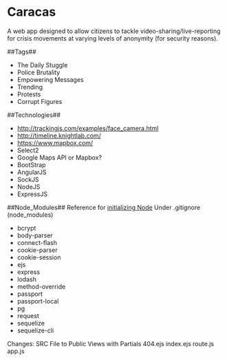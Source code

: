 Caracas
=======

A web app designed to allow citizens to tackle video-sharing/live-reporting for crisis movements at varying levels of anonymity (for security reasons).

##Tags##

- The Daily Stuggle
- Police Brutality
- Empowering Messages
- Trending
- Protests
- Corrupt Figures


##Technologies##

- http://trackingjs.com/examples/face_camera.html
- http://timeline.knightlab.com/
- https://www.mapbox.com/
- Select2
- Google Maps API or Mapbox?
- BootStrap
- AngularJS
- SockJS
- NodeJS
- ExpressJS


##Node_Modules##
Reference for [initializing Node](https://github.com/msyinmei/notes4codes/blob/master/JavaScript/JavaScript_Init.md)
Under .gitignore (node_modules)

- bcrypt
- body-parser
- connect-flash
- cookie-parser
- cookie-session
- ejs
- express
- lodash
- method-override
- passport
- passport-local
- pg
- request
- sequelize
- sequelize-cli

Changes:
SRC File to Public
Views with Partials
404.ejs
index.ejs
route.js
app.js

